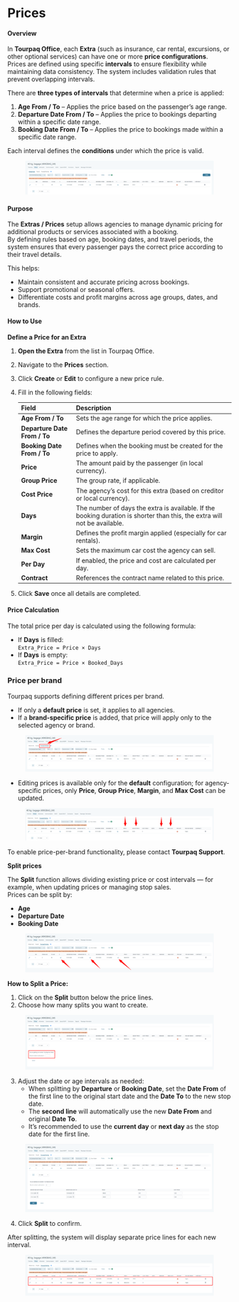 # Prices

#### Overview

In **Tourpaq Office**, each **Extra** (such as insurance, car rental, excursions, or other optional services) can have one or more **price configurations**.\
Prices are defined using specific **intervals** to ensure flexibility while maintaining data consistency. The system includes validation rules that prevent overlapping intervals.

There are **three types of intervals** that determine when a price is applied:

1. **Age From / To** – Applies the price based on the passenger’s age range.
2. **Departure Date From / To** – Applies the price to bookings departing within a specific date range.
3. **Booking Date From / To** – Applies the price to bookings made within a specific date range.

Each interval defines the **conditions** under which the price is valid.

<figure><img src="../../.gitbook/assets/image (5) (1) (2).png" alt=""><figcaption></figcaption></figure>

#### Purpose

The **Extras / Prices** setup allows agencies to manage dynamic pricing for additional products or services associated with a booking.\
By defining rules based on age, booking dates, and travel periods, the system ensures that every passenger pays the correct price according to their travel details.

This helps:

* Maintain consistent and accurate pricing across bookings.
* Support promotional or seasonal offers.
* Differentiate costs and profit margins across age groups, dates, and brands.

#### How to Use

**Define a Price for an Extra**

1. **Open the Extra** from the list in Tourpaq Office.
2. Navigate to the **Prices** section.
3. Click **Create** or **Edit** to configure a new price rule.
4.  Fill in the following fields:

    | Field                        | Description                                                                                                               |
    | ---------------------------- | ------------------------------------------------------------------------------------------------------------------------- |
    | **Age From / To**            | Sets the age range for which the price applies.                                                                           |
    | **Departure Date From / To** | Defines the departure period covered by this price.                                                                       |
    | **Booking Date From / To**   | Defines when the booking must be created for the price to apply.                                                          |
    | **Price**                    | The amount paid by the passenger (in local currency).                                                                     |
    | **Group Price**              | The group rate, if applicable.                                                                                            |
    | **Cost Price**               | The agency’s cost for this extra (based on creditor or local currency).                                                   |
    | **Days**                     | The number of days the extra is available. If the booking duration is shorter than this, the extra will not be available. |
    | **Margin**                   | Defines the profit margin applied (especially for car rentals).                                                           |
    | **Max Cost**                 | Sets the maximum car cost the agency can sell.                                                                            |
    | **Per Day**                  | If enabled, the price and cost are calculated per day.                                                                    |
    | **Contract**                 | References the contract name related to this price.                                                                       |
5. Click **Save** once all details are completed.

#### Price Calculation

The total price per day is calculated using the following formula:

* If **Days** is filled:\
  `Extra_Price = Price × Days`
* If **Days** is empty:\
  `Extra_Price = Price × Booked_Days`

### Price per brand <a href="#price-per-brand" id="price-per-brand"></a>

Tourpaq supports defining different prices per brand.

* If only a **default price** is set, it applies to all agencies.
* If a **brand-specific price** is added, that price will apply only to the selected agency or brand.

<figure><img src="../../.gitbook/assets/image (1) (1) (1) (3) (1) (1) (1).png" alt=""><figcaption></figcaption></figure>

* Editing prices is available only for the **default** configuration; for agency-specific prices, only **Price**, **Group Price**, **Margin**, and **Max Cost** can be updated.

<figure><img src="../../.gitbook/assets/image (2) (1) (1) (2) (1) (1).png" alt=""><figcaption></figcaption></figure>

To enable price-per-brand functionality, please contact **Tourpaq Support**.

**Split prices**

The **Split** function allows dividing existing price or cost intervals — for example, when updating prices or managing stop sales.\
Prices can be split by:

* **Age**
* **Departure Date**
* **Booking Date**

<figure><img src="../../.gitbook/assets/image (3) (1) (1) (2) (1) (1).png" alt=""><figcaption></figcaption></figure>

**How to Split a Price:**

1. Click on the **Split** button below the price lines.
2. Choose how many splits you want to create.

<figure><img src="../../.gitbook/assets/image (4) (1) (2) (1).png" alt=""><figcaption></figcaption></figure>

3. Adjust the date or age intervals as needed:
   * When splitting by **Departure** or **Booking Date**, set the **Date From** of the first line to the original start date and the **Date To** to the new stop date.
   * The **second line** will automatically use the new **Date From** and original **Date To**.
   * It’s recommended to use the **current day** or **next day** as the stop date for the first line.

<figure><img src="../../.gitbook/assets/image (5) (1) (2) (1).png" alt=""><figcaption></figcaption></figure>

4. Click **Split** to confirm.

After splitting, the system will display separate price lines for each new interval.

<figure><img src="../../.gitbook/assets/image (6) (4).png" alt=""><figcaption></figcaption></figure>
